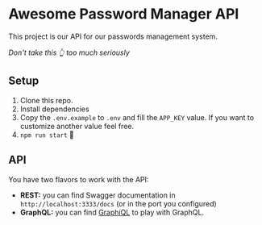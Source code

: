 # Awesome Password Manager API

This project is our API for our passwords management system.

_Don't take this 👆 too much seriously_ 

## Setup

1. Clone this repo.
2. Install dependencies
3. Copy the `.env.example` to `.env` and fill the `APP_KEY` value. If you want to customize another value feel free.
4. `npm run start` 🎉

## API

You have two flavors to work with the API:

* **REST:** you can find Swagger documentation in `http://localhost:3333/docs` (or in the port you configured)
* **GraphQL:** you can find [GraphiQL](https://github.com/graphql/graphiql) to play with GraphQL.
